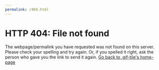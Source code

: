 ```yaml
---
permalink: /404.html
---
```

# HTTP 404: File not found
The webpage/permalink you have requested was not found on this server. Please 
check your spelling and try again. Or, if you spelled it right, ask the person 
who gave you the link to send it again.
[Go back to .gif-tile's home-page](//giftile.me)
